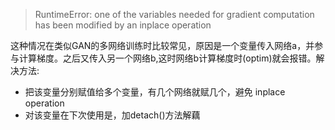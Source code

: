>RuntimeError: one of the variables needed for gradient computation has been modified by an inplace operation

这种情况在类似GAN的多网络训练时比较常见，原因是一个变量传入网络a，并参与计算梯度。之后又传入另一个网络b,这时网络b计算梯度时(optim)就会报错。解决方法:

- 把该变量分别赋值给多个变量，有几个网络就赋几个，避免 inplace operation
- 对该变量在下次使用是，加detach()方法解藕
